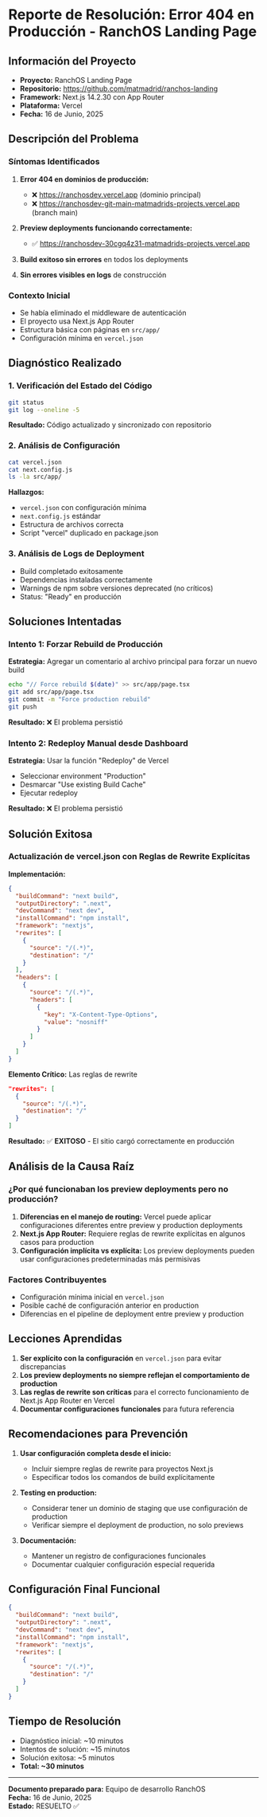 # Reporte de Resolución: Error 404 en Producción - RanchOS Landing Page

## Información del Proyecto
- **Proyecto:** RanchOS Landing Page
- **Repositorio:** https://github.com/matmadrid/ranchos-landing
- **Framework:** Next.js 14.2.30 con App Router
- **Plataforma:** Vercel
- **Fecha:** 16 de Junio, 2025

## Descripción del Problema

### Síntomas Identificados
1. **Error 404 en dominios de producción:**
   - ❌ https://ranchosdev.vercel.app (dominio principal)
   - ❌ https://ranchosdev-git-main-matmadrids-projects.vercel.app (branch main)
   
2. **Preview deployments funcionando correctamente:**
   - ✅ https://ranchosdev-30cgq4z31-matmadrids-projects.vercel.app

3. **Build exitoso sin errores** en todos los deployments
4. **Sin errores visibles en logs** de construcción

### Contexto Inicial
- Se había eliminado el middleware de autenticación
- El proyecto usa Next.js App Router
- Estructura básica con páginas en `src/app/`
- Configuración mínima en `vercel.json`

## Diagnóstico Realizado

### 1. Verificación del Estado del Código
```bash
git status
git log --oneline -5
```
**Resultado:** Código actualizado y sincronizado con repositorio

### 2. Análisis de Configuración
```bash
cat vercel.json
cat next.config.js
ls -la src/app/
```
**Hallazgos:**
- `vercel.json` con configuración mínima
- `next.config.js` estándar
- Estructura de archivos correcta
- Script "vercel" duplicado en package.json

### 3. Análisis de Logs de Deployment
- Build completado exitosamente
- Dependencias instaladas correctamente
- Warnings de npm sobre versiones deprecated (no críticos)
- Status: "Ready" en producción

## Soluciones Intentadas

### Intento 1: Forzar Rebuild de Producción
**Estrategia:** Agregar un comentario al archivo principal para forzar un nuevo build
```bash
echo "// Force rebuild $(date)" >> src/app/page.tsx
git add src/app/page.tsx
git commit -m "Force production rebuild"
git push
```
**Resultado:** ❌ El problema persistió

### Intento 2: Redeploy Manual desde Dashboard
**Estrategia:** Usar la función "Redeploy" de Vercel
- Seleccionar environment "Production"
- Desmarcar "Use existing Build Cache"
- Ejecutar redeploy

**Resultado:** ❌ El problema persistió

## Solución Exitosa

### Actualización de vercel.json con Reglas de Rewrite Explícitas
**Implementación:**
```json
{
  "buildCommand": "next build",
  "outputDirectory": ".next",
  "devCommand": "next dev",
  "installCommand": "npm install",
  "framework": "nextjs",
  "rewrites": [
    {
      "source": "/(.*)",
      "destination": "/"
    }
  ],
  "headers": [
    {
      "source": "/(.*)",
      "headers": [
        {
          "key": "X-Content-Type-Options",
          "value": "nosniff"
        }
      ]
    }
  ]
}
```

**Elemento Crítico:** Las reglas de rewrite
```json
"rewrites": [
  {
    "source": "/(.*)",
    "destination": "/"
  }
]
```

**Resultado:** ✅ **EXITOSO** - El sitio cargó correctamente en producción

## Análisis de la Causa Raíz

### ¿Por qué funcionaban los preview deployments pero no producción?

1. **Diferencias en el manejo de routing:** Vercel puede aplicar configuraciones diferentes entre preview y production deployments
2. **Next.js App Router:** Requiere reglas de rewrite explícitas en algunos casos para production
3. **Configuración implícita vs explícita:** Los preview deployments pueden usar configuraciones predeterminadas más permisivas

### Factores Contribuyentes
- Configuración mínima inicial en `vercel.json`
- Posible caché de configuración anterior en production
- Diferencias en el pipeline de deployment entre preview y production

## Lecciones Aprendidas

1. **Ser explícito con la configuración** en `vercel.json` para evitar discrepancias
2. **Los preview deployments no siempre reflejan el comportamiento de production**
3. **Las reglas de rewrite son críticas** para el correcto funcionamiento de Next.js App Router en Vercel
4. **Documentar configuraciones funcionales** para futura referencia

## Recomendaciones para Prevención

1. **Usar configuración completa desde el inicio:**
   - Incluir siempre reglas de rewrite para proyectos Next.js
   - Especificar todos los comandos de build explícitamente

2. **Testing en production:**
   - Considerar tener un dominio de staging que use configuración de production
   - Verificar siempre el deployment de production, no solo previews

3. **Documentación:**
   - Mantener un registro de configuraciones funcionales
   - Documentar cualquier configuración especial requerida

## Configuración Final Funcional

```json
{
  "buildCommand": "next build",
  "outputDirectory": ".next",
  "devCommand": "next dev",
  "installCommand": "npm install",
  "framework": "nextjs",
  "rewrites": [
    {
      "source": "/(.*)",
      "destination": "/"
    }
  ]
}
```

## Tiempo de Resolución
- Diagnóstico inicial: ~10 minutos
- Intentos de solución: ~15 minutos
- Solución exitosa: ~5 minutos
- **Total: ~30 minutos**

---

**Documento preparado para:** Equipo de desarrollo RanchOS  
**Fecha:** 16 de Junio, 2025  
**Estado:** RESUELTO ✅